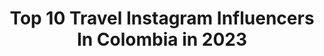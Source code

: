 ---
title: Top 10 Travel Instagram Influencers In Colombia in 2023
description: >-
  Find top travel Instagram influencers in Colombia in 2023. Most popular hashtags: #colombia #medellin #colombiatravel #travel.
platform: Instagram
hits: 331
text_top: See the top-rated Instagram accounts on inBeat.
text_bottom: inBeat has 331 Instagram influencers like this in Colombia for you to collaborate.
profiles:
  - username: "senor.viajero"
    fullname: >-
      Señor Viajero
    bio: >-
      Recorro los lugares más asombrosos 🏞️ de mi región para que tú tambien lo hagas 💪🏽🧗. Consejos para viajar x Colombia 🇨🇴 Med 📍 #travel
    location: "Colombia"
    followers: 20484
    engagement: 694
    commentsToLikes: 0.323590
    id: ck5hrs6icvdyt0i1172mzn954
    verified: false
    hashtags: "#freediving, #instatravel, #colombiahd, #apnea"
  - username: "dondeesta_kelly"
    fullname: >-
      Kelly 🐿 Just A Travel Squirrel
    bio: >-
      #traveller #travelgirl ✦ Visual Storyteller ☼ Travel ~ Photography 📸 ✈ Viajes | 🌈Creatividad | Buena Vibra ✌🏼 💌 Dondeestakelly@gmail.com
    location: "Colombia"
    followers: 18559
    engagement: 1193
    commentsToLikes: 0.080579
    id: ck0w5qet44x4b0i19672e02td
    verified: false
    hashtags: "#minca, #travellife, #lovetotravel, #ilovetravel"
  - username: "melissajnaizzir"
    fullname: >-
      𝗠𝗲𝗹𝗶𝘀𝘀𝗮 𝗝𝗶𝗺𝗲𝗻𝗲𝘇 𝗡𝗮𝗶𝘇𝘇𝗶𝗿
    bio: >-
      Recipes|Travel|Livestyle “Nacimos para ser reales no perfectos” 🧿🍽✈️ 📍Colombia
    location: "Colombia"
    followers: 2223
    engagement: 1701
    commentsToLikes: 0.114409
    id: ckaossnyoswxp0i78vdogv00t
    verified: false
    hashtags: "#healthyfood, #recetassaludables, #helado, #heladodecoco"
  - username: "travel_jcr"
    fullname: >-
      Jhonathan ✈️🌎🇨🇴
    bio: >-
      📍 De Cali 🇨🇴🕺🏽viviendo en Medellín 🌎 Viajero - Travel blog 📷 Fotógrafo y filmmaker aficionado 👇🏾Aqui solo vas a ver cosas chéveres
    location: "Colombia"
    followers: 7500
    engagement: 1195
    commentsToLikes: 0.061158
    id: ckf5wgw05rzv80j239j3eb0gf
    verified: false
    hashtags: "#instatravel, #gaytravel, #travelpic, #santorini"
  - username: "perfelicious"
    fullname: >-
      Perfelicious Maša | Lifestyle
    bio: >-
      » Perfectionist who enjoys delicious things « ↠ How to work 9-5 and still travel a lot / spend time in nature 💚✈️ ↬ Ideas for 🇸🇮 trips 🔜 🇭🇷 🇵🇹 BLOG↡
    location: "Colombia"
    followers: 7784
    engagement: 729
    commentsToLikes: 0.171543
    id: ck0uak470ch1w0i19pz899r8k
    verified: false
    hashtags: "#capitalsoleil, #ljubljana, #vinakoper, #hotsummer"
  - username: "fatimakeupstudio"
    fullname: >-
      FATIMA MOURTADA ♡
    bio: >-
      Pro Makeup Artist & Beauty Educator ✨Maquillaje social y de Novia ✨Cursos de maquillaje 📍Maicao-Colombia I travel✈️ Info📲 SOLO WHATSAPP 3233909200 ⤵️
    location: "Colombia"
    followers: 35525
    engagement: 637
    commentsToLikes: 0.042063
    id: ck15sfs30csp80i19bvsgdqqg
    verified: false
    hashtags: "#cutcrease, #halloween, #makeupreel, #makeup"
  - username: "viajandoconberbeo"
    fullname: >-
      Berbatov | 🎒Travel + Lifestyle
    bio: >-
      👔 Quit my Fortune500 job to travel the 🌍 ☕ Living in a different country as I feel it 💻✏️ Digital nomad | Nómada digital 👇🏼¡Tengo un blog! Anímense
    location: "Colombia"
    followers: 19023
    engagement: 1083
    commentsToLikes: 0.021362
    id: ckaoxnh5de00g0i78xoctnhoc
    verified: false
    hashtags: "#reisefotografie, #tropicalstyle, #idcolombia, #barichara"
  - username: "dr.tonni"
    fullname: >-
      GORDO PERO CHIMBA MI AMOR
    bio: >-
      🎥 Travel | Comedy | Lifestyle Toditos ▶️ Tik Tok: dr.tonni 2.2 M ❌ NO Twitter 📍 Medellin, Colombia ❤️🇨🇴 📩 dr.tonni.publicidad@gmail.com
    location: "Colombia"
    followers: 1483203
    engagement: 762
    commentsToLikes: 0.009014
    id: ck8wg6z05gu3j0j78mcrw9qau
    verified: false
    hashtags: "#medellin, #gains, #abs, #training"
  - username: "eli.paz"
    fullname: >-
      Elizabeth Paz
    bio: >-
      ♡ Civil Engineer 🚜⚠️ @gheikaingenieros ♡ Model 📸🎞 ♡ Traveler ✈️🌏 . . . . Dios guia mi camino❣ 🇨🇴💯💫✌🏼🇬🇧
    location: "Colombia"
    followers: 5820
    engagement: 1550
    commentsToLikes: 0.058953
    id: ckap0kntcqq5d0i78ibkynj55
    verified: false
    hashtags: "#canonphotography, #streetphotography, #photography, #photoshoot"
  - username: "zuzana_klingrova"
    fullname: >-
      Zuzana Klingrova
    bio: >-
      Yoga teacher & therapist 💛Yoga&travel Autor 📚Jóga po celý rok, Jóga proti úzkosti a strachu Podcast: Povídání nejen o józe
    location: "Colombia"
    followers: 31398
    engagement: 1027
    commentsToLikes: 0.015151
    id: ck14ilv5yg22q0i19wu5yhqi6
    verified: false
    hashtags: "#jogadnes, #joganapohodu, #spoluprace, #yoga"
---